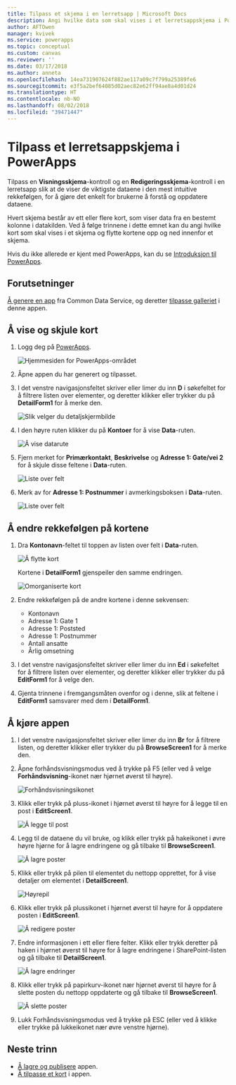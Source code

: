 ```yaml
---
title: Tilpass et skjema i en lerretsapp | Microsoft Docs
description: Angi hvilke data som skal vises i et lerretsappskjema i PowerApps, hvilken rekkefølge de skal vises i, og i hvilke kontroller.
author: AFTOwen
manager: kvivek
ms.service: powerapps
ms.topic: conceptual
ms.custom: canvas
ms.reviewer: ''
ms.date: 03/17/2018
ms.author: anneta
ms.openlocfilehash: 14ea731907624f882ae117a09c7f799a25389fe6
ms.sourcegitcommit: e3f5a2bef64085d02aec82e62ff94ae8a4d01d24
ms.translationtype: HT
ms.contentlocale: nb-NO
ms.lasthandoff: 08/02/2018
ms.locfileid: "39471447"
---
```

# <a name="customize-a-canvas-app-form-in-powerapps"></a>Tilpass et lerretsappskjema i PowerApps

Tilpass en **Visningsskjema**-kontroll og en **Redigeringsskjema**-kontroll i en lerretsapp slik at de viser de viktigste dataene i den mest intuitive rekkefølgen, for å gjøre det enkelt for brukerne å forstå og oppdatere dataene.

Hvert skjema består av ett eller flere kort, som viser data fra en bestemt kolonne i datakilden. Ved å følge trinnene i dette emnet kan du angi hvilke kort som skal vises i et skjema og flytte kortene opp og ned innenfor et skjema.

Hvis du ikke allerede er kjent med PowerApps, kan du se [Introduksjon til PowerApps](getting-started.md).

## <a name="prerequisites"></a>Forutsetninger

[Å genere en app](data-platform-create-app.md) fra Common Data Service, og deretter [tilpasse galleriet](customize-layout-sharepoint.md) i denne appen.

## <a name="show-and-hide-cards"></a>Å vise og skjule kort

1. Logg deg på [PowerApps](http://web.powerapps.com?utm_source=padocs&utm_medium=linkinadoc&utm_campaign=referralsfromdoc).

    ![Hjemmesiden for PowerApps-området](./media/customize-forms-sharepoint/sign-in.png)


1. Åpne appen du har generert og tilpasset.

1. I det venstre navigasjonsfeltet skriver eller limer du inn **D** i søkefeltet for å filtrere listen over elementer, og deretter klikker eller trykker du på **DetailForm1** for å merke den.

    ![Slik velger du detaljskjermbilde](./media/customize-forms-sharepoint/select-detailform.png)

1. I den høyre ruten klikker du på **Kontoer** for å vise **Data**-ruten.

    ![Å vise datarute](./media/customize-forms-sharepoint/show-data-pane.png)

1. Fjern merket for **Primærkontakt**, **Beskrivelse** og **Adresse 1: Gate/vei 2** for å skjule disse feltene i **Data**-ruten.

    ![Liste over felt](./media/customize-forms-sharepoint/hide-fields.png)

1.  Merk av for **Adresse 1: Postnummer** i avmerkingsboksen i **Data**-ruten.

    ![Liste over felt](./media/customize-forms-sharepoint/show-field.png)

## <a name="reorder-the-cards"></a>Å endre rekkefølgen på kortene
1. Dra **Kontonavn**-feltet til toppen av listen over felt i **Data**-ruten.

    ![Å flytte kort](./media/customize-forms-sharepoint/move-card.png)

    Kortene i **DetailForm1** gjenspeiler den samme endringen.

    ![Omorganiserte kort](./media/customize-forms-sharepoint/reordered-card.png)

1. Endre rekkefølgen på de andre kortene i denne sekvensen:

    - Kontonavn
    - Adresse 1: Gate 1
    - Adresse 1: Poststed
    - Adresse 1: Postnummer
    - Antall ansatte
    - Årlig omsetning

1. I det venstre navigasjonsfeltet skriver eller limer du inn **Ed** i søkefeltet for å filtrere listen over elementer, og deretter klikker eller trykker du på **EditForm1** for å velge den.

1. Gjenta trinnene i fremgangsmåten ovenfor og i denne, slik at feltene i **EditForm1** samsvarer med dem i **DetailForm1**.

## <a name="run-the-app"></a>Å kjøre appen
1. I det venstre navigasjonsfeltet skriver eller limer du inn **Br** for å filtrere listen, og deretter klikker eller trykker du på **BrowseScreen1** for å merke den.

2. Åpne forhåndsvisningsmodus ved å trykke på F5 (eller ved å velge **Forhåndsvisning**-ikonet nær hjørnet øverst til høyre).

    ![Forhåndsvisningsikonet](./media/customize-forms-sharepoint/open-preview.png)

3. Klikk eller trykk på pluss-ikonet i hjørnet øverst til høyre for å legge til en post i **EditScreen1**.

    ![Å legge til post](./media/customize-forms-sharepoint/add-record.png)

4. Legg til de dataene du vil bruke, og klikk eller trykk på hakeikonet i øvre høyre hjørne for å lagre endringene og gå tilbake til **BrowseScreen1**.

    ![Å lagre poster](./media/customize-forms-sharepoint/save-record.png)

5. Klikk eller trykk på pilen til elementet du nettopp opprettet, for å vise detaljer om elementet i **DetailScreen1**.  

    ![Høyrepil](./media/customize-forms-sharepoint/right-arrow.png)

6. Klikk eller trykk på plussikonet i hjørnet øverst til høyre for å oppdatere posten i **EditScreen1**.

    ![Å redigere poster](./media/customize-forms-sharepoint/edit-record.png)

7. Endre informasjonen i ett eller flere felter. Klikk eller trykk deretter på haken i hjørnet øverst til høyre for å lagre endringene i SharePoint-listen og gå tilbake til **DetailScreen1**.  

    ![Å lagre endringer](./media/customize-forms-sharepoint/save-record.png)

8. Klikk eller trykk på papirkurv-ikonet nær hjørnet øverst til høyre for å slette posten du nettopp oppdaterte og gå tilbake til **BrowseScreen1**.

    ![Å slette poster](./media/customize-forms-sharepoint/delete-record.png)

9. Lukk Forhåndsvisningsmodus ved å trykke på ESC (eller ved å klikke eller trykke på lukkeikonet nær øvre venstre hjørne).

## <a name="next-steps"></a>Neste trinn
- [Å lagre og publisere](save-publish-app.md) appen.
- [Å tilpasse et kort](customize-card.md) i appen.
